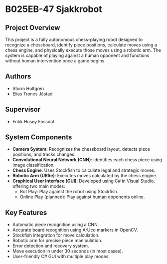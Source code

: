 # B025EB-47 Sjakkrobot

## Project Overview
This project is a fully autonomous chess-playing robot designed to recognize a chessboard, identify piece positions, calculate moves using a chess engine, and physically execute those moves using a robotic arm. The system is capable of playing against a human opponent and functions without human intervention once a game begins.

## Authors
- Storm Hultgren
- Elias Trones Jåstad

## Supervisor
- Frikk Hosøy Fossdal

## System Components
- **Camera System**: Recognizes the chessboard layout, detects piece positions, and tracks changes.
- **Convolutional Neural Network (CNN)**: Identifies each chess piece using image classification.
- **Chess Engine**: Uses Stockfish to calculate legal and strategic moves.
- **Robotic Arm (UR5e)**: Executes moves calculated by the chess engine.
- **Graphical User Interface (GUI)**: Developed using C# in Visual Studio, offering two main modes:
  - Bot Play: Play against the robot using Stockfish.
  - Online Play (planned): Play against human opponents online.

## Key Features
- Automatic piece recognition using a CNN.
- Accurate board recognition using ArUco markers in OpenCV.
- Stockfish integration for move calculation.
- Robotic arm for precise piece manipulation.
- Error detection and recovery system.
- Move execution in under 30 seconds (in most cases).
- User-friendly C# GUI with multiple play modes.
